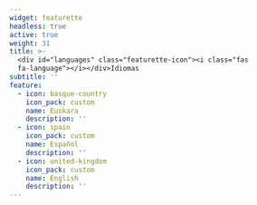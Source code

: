 ```yaml
---
widget: featurette
headless: true
active: true
weight: 31
title: >-
  <div id="languages" class="featurette-icon"><i class="fas
  fa-language"></i></div>Idiomas
subtitle: ''
feature:
  - icon: basque-country
    icon_pack: custom
    name: Euskara
    description: ''
  - icon: spain
    icon_pack: custom
    name: Español
    description: ''
  - icon: united-kingdom
    icon_pack: custom
    name: English
    description: ''
---
```

